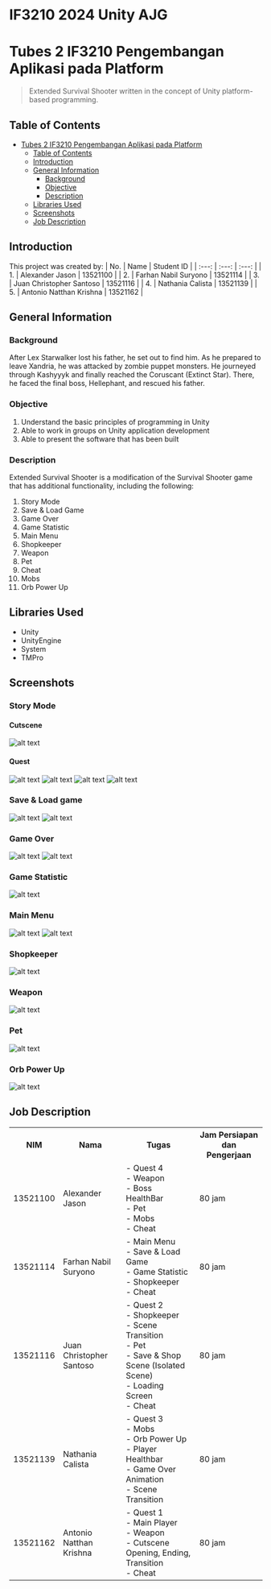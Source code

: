 # IF3210 2024 Unity AJG

# Tubes 2 IF3210 Pengembangan Aplikasi pada Platform

> Extended Survival Shooter written in the concept of Unity platform-based programming.

## Table of Contents

- [Tubes 2 IF3210 Pengembangan Aplikasi pada Platform](#tubes-2-if3210-pengembangan-aplikasi-pada-platform)
  - [Table of Contents](#table-of-contents)
  - [Introduction](#introduction)
  - [General Information](#general-information)
    - [Background](#background)
    - [Objective](#objective)
    - [Description](#description)
  - [Libraries Used](#libraries-used)
  - [Screenshots](#screenshots)
  - [Job Description](#job-description)

## Introduction
This project was created by:
| No. | Name | Student ID |
| :---: | :---: | :---: |
| 1. | Alexander Jason | 13521100 |
| 2. | Farhan Nabil Suryono | 13521114 |
| 3. | Juan Christopher Santoso | 13521116 |
| 4. | Nathania Calista | 13521139 |
| 5. | Antonio Natthan Krishna | 13521162 |

## General Information
### Background
After Lex Starwalker lost his father, he set out to find him. As he prepared to leave Xandria, he was attacked by zombie puppet monsters. He journeyed through Kashyyyk and finally reached the Coruscant (Extinct Star). There, he faced the final boss, Hellephant, and rescued his father.

### Objective
1. Understand the basic principles of programming in Unity
2. Able to work in groups on Unity application development
3. Able to present the software that has been built

### Description
Extended Survival Shooter is a modification of the Survival Shooter game that has additional functionality, including the following:

1. Story Mode
2. Save & Load Game
3. Game Over
4. Game Statistic
5. Main Menu
6. Shopkeeper
7. Weapon
8. Pet
9. Cheat
10. Mobs
11. Orb Power Up

## Libraries Used

- Unity
- UnityEngine
- System
- TMPro

## Screenshots

### Story Mode

#### Cutscene

![alt text](screenshots/cutscene.jpg)

#### Quest

![alt text](screenshots/quest1-1.jpg)
![alt text](screenshots/quest1-2.jpg)
![alt text](screenshots/quest2-2.jpg)
![alt text](screenshots/quest2-1.jpg)

### Save & Load game
![alt text](screenshots/save-game.jpg)
![alt text](screenshots/load-game.jpg)

### Game Over

![alt text](screenshots/game-over-1.jpg)
![alt text](screenshots/game-over-2.jpg)

### Game Statistic

![alt text](screenshots/statistic.jpg)

### Main Menu

![alt text](screenshots/main-menu.jpg)
![alt text](screenshots/settings.jpg)

### Shopkeeper

![alt text](screenshots/isolated-scene.jpg)

### Weapon

![alt text](screenshots/weapon.jpg)

### Pet

![alt text](screenshots/pet.jpg)

### Orb Power Up

![alt text](screenshots/orb.jpg)


## Job Description
<table>
  <tr>
    <th>NIM</th>
    <th>Nama</th>
    <th>Tugas</th>
    <th>Jam Persiapan dan Pengerjaan</th>
  </tr>
  <tr>
    <td>13521100</td>
    <td>Alexander Jason</td>
    <td>
      - Quest 4<br>
      - Weapon<br>
      - Boss HealthBar<br>
      - Pet<br>
      - Mobs<br>
      - Cheat
    </td>
    <td>80 jam</td>
  </tr>
  <tr>
    <td>13521114</td>
    <td>Farhan Nabil Suryono</td>
    <td>
      - Main Menu<br>
      - Save & Load Game <br>
      - Game Statistic<br>
      - Shopkeeper<br>
      - Cheat
    </td>
    <td>80 jam</td>
  </tr>
  <tr>
    <td>13521116</td>
    <td>Juan Christopher Santoso</td>
    <td>
      - Quest 2<br>
      - Shopkeeper<br>
      - Scene Transition<br>
      - Pet<br>
      - Save & Shop Scene (Isolated Scene)<br>
      - Loading Screen <br>
      - Cheat
    </td>
    <td>80 jam</td>
  </tr>
  <tr>
    <td>13521139</td>
    <td>Nathania Calista</td>
    <td>
      - Quest 3<br>
      - Mobs<br>
      - Orb Power Up<br>
      - Player Healthbar <br>
      - Game Over Animation<br>
      - Scene Transition
    </td>
    <td>80 jam</td>
  </tr>
  <tr>
    <td>13521162</td>
    <td>Antonio Natthan Krishna</td>
    <td>
        - Quest 1<br>
        - Main Player<br>
        - Weapon<br>
        - Cutscene Opening, Ending, Transition<br>
        - Cheat
    </td>
    <td>80 jam</td>
  </tr>
</table>
